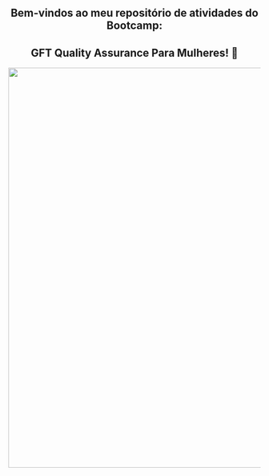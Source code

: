 <span align="center">

##  Bem-vindos ao meu repositório de atividades do Bootcamp: 
##  GFT Quality Assurance Para Mulheres! 👋 

</span>


<div align="center">
<img src="https://user-images.githubusercontent.com/111321791/208073946-d8db832b-011a-47cf-8d93-3a4a12fd61ac.PNG" width="800px" />
</div>
